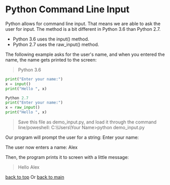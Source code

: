 # Python Command Line Input

Python allows for command line input.
That means we are able to ask the user for input.
The method is a bit different in Python 3.6 than Python 2.7.

* Python 3.6 uses the input() method.
* Python 2.7 uses the raw_input() method.

The following example asks for the user's name, and when you entered the name, the name gets printed to the screen:

> Python 3.6
```python
print("Enter your name:")
x = input()
print("Hello ", x)
```

```python
Python 2.7
print("Enter your name:")
x = raw_input()
print("Hello ", x)
```

> Save this file as demo_input.py, and load it through the command line/poweshell:
C:\Users\Your Name>python demo_input.py

Our program will prompt the user for a string:
Enter your name:

The user now enters a name:
Alex

Then, the program prints it to screen with a little message:
> Hello Alex


[back to top](#python-command-line-input)
Or
[back to main](../README.md)